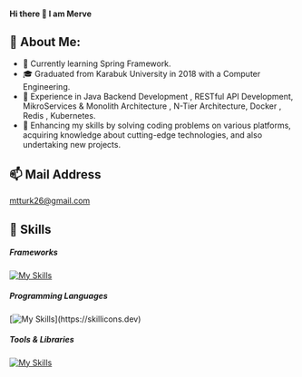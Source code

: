 #### Hi there 👋 I am Merve


## 💫 About Me:


- 🔭 Currently learning Spring Framework.
- 🎓 Graduated from Karabuk University in 2018 with a Computer Engineering.
- 🌟 Experience in Java Backend Development ,  RESTful API Development, MikroServices & Monolith Architecture , N-Tier Architecture, Docker , Redis , Kubernetes. 
- 🎯 Enhancing my skills by solving coding problems on various platforms, acquiring knowledge about cutting-edge technologies, and also undertaking new projects.


## 📫 Mail Address

mtturk26@gmail.com

## 🚀 Skills

##### Frameworks

[![My Skills](https://skillicons.dev/icons?i=spring)](https://skillicons.dev)

##### Programming Languages

[![My Skills](https://skillicons.dev/icons?i=java,html,php,c#,oracle,)](https://skillicons.dev)

##### Tools & Libraries
[![My Skills](https://skillicons.dev/icons?i=postman,redis,kubernetes,docker,github,maven,idea)](https://skillicons.dev)


<!--


- 🔭 I’m currently working on ...
- 🌱 I’m currently learning ...
- 👯 I’m looking to collaborate on ...
- 🤔 I’m looking for help with ...
- 💬 Ask me about ...
- 📫 How to reach me: ...
- 😄 Pronouns: ...
- ⚡ Fun fact: ...


# header H1
## header H2
### header H3
#### header H4
##### header H5
###### header H6

[![Visits Badge](https://badges.pufler.dev/visits/braydoncoyer/braydoncoyer)](https:braydoncoyer.dev)
[![Twitter Badge](https://img.shields.io/badge/Twitter-Profile-informational?style=flat&logo=twitter&logoColor=white&color=1CA2F1)](https://twitter.com/BraydonCoyer)
[![LinkedIn Badge](https://img.shields.io/badge/LinkedIn-Profile-informational?style=flat&logo=linkedin&logoColor=white&color=0D76A8)](https://www.linkedin.com/in/braydon-coyer/)
[![CodePen Badge](https://img.shields.io/badge/CodePen-Profile-informational?style=flat&logo=codepen&logoColor=white&color=black)](https://codepen.io/braydoncoyer)





-->
